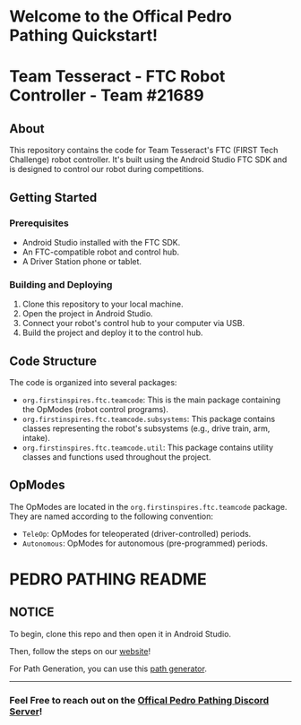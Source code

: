 # Welcome to the Offical Pedro Pathing Quickstart!
# Team Tesseract - FTC Robot Controller - Team #21689

## About

This repository contains the code for Team Tesseract's FTC (FIRST Tech Challenge) robot controller. 
It's built using the Android Studio FTC SDK and is designed to control our robot during competitions.

## Getting Started

### Prerequisites

*   Android Studio installed with the FTC SDK.
*   An FTC-compatible robot and control hub.
*   A Driver Station phone or tablet.

### Building and Deploying

1.  Clone this repository to your local machine.
2.  Open the project in Android Studio.
3.  Connect your robot's control hub to your computer via USB.
4.  Build the project and deploy it to the control hub.

## Code Structure

The code is organized into several packages:

*   `org.firstinspires.ftc.teamcode`: This is the main package containing the OpModes (robot control programs).
*   `org.firstinspires.ftc.teamcode.subsystems`: This package contains classes representing the robot's subsystems (e.g., drive train, arm, intake).
*   `org.firstinspires.ftc.teamcode.util`: This package contains utility classes and functions used throughout the project.

## OpModes

The OpModes are located in the `org.firstinspires.ftc.teamcode` package. They are named according to the following convention:

*   `TeleOp`: OpModes for teleoperated (driver-controlled) periods.
*   `Autonomous`: OpModes for autonomous (pre-programmed) periods.


# PEDRO PATHING README
## NOTICE

To begin, clone this repo and then open it in Android Studio.  

Then, follow the steps on our [website](https://pedropathing.com/)!

For Path Generation, you can use this [path generator](https://discord.gg/2GfC4qBP5s).

---

### Feel Free to reach out on the [Offical Pedro Pathing Discord Server](https://discord.gg/2GfC4qBP5s)!
